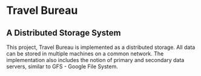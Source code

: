 # Travel Bureau
## A Distributed Storage System

This project, Travel Bureau is implemented as a distributed storage. All data can be stored in multiple machines on a common network. The implementation also includes the notion of primary and secondary data servers, similar to GFS - Google File System.
